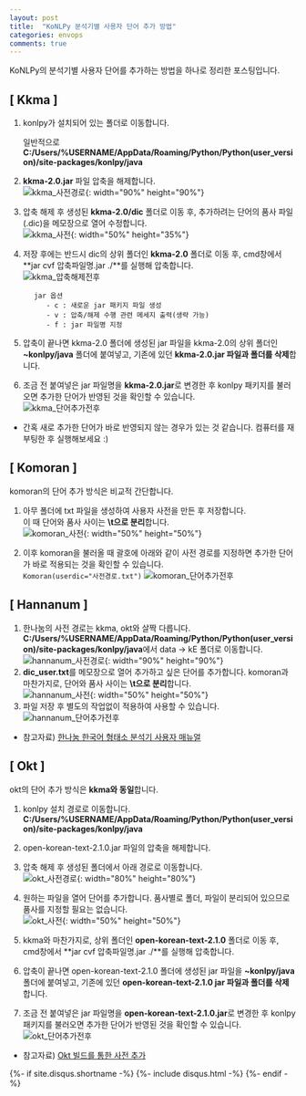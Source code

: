 ```yaml
---
layout: post
title:  "KoNLPy 분석기별 사용자 단어 추가 방법"
categories: envops
comments: true
---
```


KoNLPy의 분석기별 사용자 단어를 추가하는 방법을 하나로 정리한 포스팅입니다.

## **[ Kkma ]**
1. konlpy가 설치되어 있는 폴더로 이동합니다.

   일반적으로
   **C:/Users/%USERNAME/AppData/Roaming/Python/Python(user_version)/site-packages/konlpy/java**

2. **kkma-2.0.jar** 파일 압축을 해제합니다.  
   ![kkma_사전경로](https://user-images.githubusercontent.com/49242144/139682552-63bb20e7-1c39-4628-93e8-47005f845de8.png){: width="90%" height="90%"}

3. 압축 해제 후 생성된 **kkma-2.0/dic** 폴더로 이동 후, 추가하려는 단어의 품사 파일(.dic)을 메모장으로 열어 수정합니다.  
   ![kkma_사전](https://user-images.githubusercontent.com/49242144/139682558-aa6ce4d1-9ff3-460c-bdc1-a0707635521c.PNG){: width="50%" height="35%"}

4. 저장 후에는 반드시 dic의 상위 폴더인 **kkma-2.0** 폴더로 이동 후, cmd창에서 **jar cvf 압축파일명.jar ./**를 실행해 압축합니다.  
   ![kkma_압축해제전후](https://user-images.githubusercontent.com/49242144/139684013-3afe098a-2881-4644-bb35-82903c2e7140.png)
``````
      jar 옵션
         - c : 새로운 jar 패키지 파일 생성
         - v : 압축/해제 수행 관련 메세지 출력(생략 가능)
         - f : jar 파일명 지정
``````
5. 압축이 끝나면 kkma-2.0 폴더에 생성된 jar 파일을 kkma-2.0의 상위 폴더인 **~konlpy/java** 폴더에 붙여넣고, 기존에 있던 **kkma-2.0.jar 파일과 폴더를 삭제**합니다.

6. 조금 전 붙여넣은 jar 파일명을 **kkma-2.0.jar**로 변경한 후 konlpy 패키지를 불러오면 추가한 단어가 반영된 것을 확인할 수 있습니다.  
   ![kkma_단어추가전후](https://user-images.githubusercontent.com/49242144/139684010-b2a2c1ba-326e-4a5e-bcf5-e215bc1776cf.png)
   
* 간혹 새로 추가한 단어가 바로 반영되지 않는 경우가 있는 것 같습니다. 컴퓨터를 재부팅한 후 실행해보세요 :)


## **[ Komoran ]**
komoran의 단어 추가 방식은 비교적 간단합니다.

1. 아무 폴더에 txt 파일을 생성하여 사용자 사전을 만든 후 저장합니다.  
   이 때 단어와 품사 사이는 **\t으로 분리**합니다.  
   ![komoran_사전](https://user-images.githubusercontent.com/49242144/139682360-49bff9c8-e69e-48a9-8d6e-5c7a78767101.PNG){: width="50%" height="50%"}
   
2. 이후 komoran을 불러올 때 괄호에 아래와 같이 사전 경로를 지정하면 추가한 단어가 바로 적용되는 것을 확인할 수 있습니다.  
`Komoran(userdic="사전경로.txt")`
   ![komoran_단어추가전후](https://user-images.githubusercontent.com/49242144/139684016-d1590caf-e72b-4a26-9366-37e5a9601429.png)


## **[ Hannanum ]**
1. 한나눔의 사전 경로는 kkma, okt와 살짝 다릅니다.
   **C:/Users/%USERNAME/AppData/Roaming/Python/Python(user_version)/site-packages/konlpy/java**에서 data -> kE 폴더로 이동합니다.    
   ![hannanum_사전경로](https://user-images.githubusercontent.com/49242144/139681721-9dfe464b-7b97-4ffb-a40e-a9d171202376.png){: width="90%" height="90%"}
2. **dic_user.txt**를 메모장으로 열어 추가하고 싶은 단어를 추가합니다.
   komoran과 마찬가지로, 단어와 품사 사이는 **\t으로 분리**합니다.  
   ![hannanum_사전](https://user-images.githubusercontent.com/49242144/139681720-6cf9be90-d7e2-48b5-8116-472eb01b4ed0.PNG){: width="50%" height="50%"}
3. 파일 저장 후 별도의 작업없이 적용하여 사용할 수 있습니다.  
   ![hannanum_단어추가전후](https://user-images.githubusercontent.com/49242144/139684459-4291439d-42fa-4525-bd83-bef3d4ebcc22.png)

* 참고자료) 
[한나눔 한국어 형태소 분석기 사용자 매뉴얼](https://www.sketchengine.eu/wp-content/uploads/Original-HanNanum-manual.pdf)


## **[ Okt ]**
okt의 단어 추가 방식은 **kkma와 동일**합니다.

1. konlpy 설치 경로로 이동합니다.  
   **C:/Users/%USERNAME/AppData/Roaming/Python/Python(user_version)/site-packages/konlpy/java**
   
2. open-korean-text-2.1.0.jar 파일의 압축을 해제합니다.
   
3. 압축 해제 후 생성된 폴더에서 아래 경로로 이동합니다.  
   ![okt_사전경로](https://user-images.githubusercontent.com/49242144/139682368-18f53d1c-b3a3-4450-aaf2-21b16875a7c3.PNG){: width="80%" height="80%"}

4. 원하는 파일을 열어 단어를 추가합니다. 품사별로 폴더, 파일이 분리되어 있으므로 품사를 지정할 필요는 없습니다.  
   ![okt_사전](https://user-images.githubusercontent.com/49242144/139682365-f7e6d7d6-cd21-4beb-aed4-1c23f4a95d8b.PNG){: width="50%" height="50%"}

5. kkma와 마찬가지로, 상위 폴더인 **open-korean-text-2.1.0** 폴더로 이동 후, cmd창에서 **jar cvf 압축파일명.jar ./**를 실행해 압축합니다.
   
6. 압축이 끝나면 open-korean-text-2.1.0 폴더에 생성된 jar 파일을 **~konlpy/java** 폴더에 붙여넣고, 기존에 있던 **open-korean-text-2.1.0 jar 파일과 폴더를 삭제**합니다.

7. 조금 전 붙여넣은 jar 파일명을 **open-korean-text-2.1.0.jar**로 변경한 후 konlpy 패키지를 불러오면 추가한 단어가 반영된 것을 확인할 수 있습니다.  
   ![okt_단어추가전후](https://user-images.githubusercontent.com/49242144/139684020-be0a25d5-cc54-422c-9b8d-2216fc713e5c.png)
   
* 참고자료) [Okt 빌드를 통한 사전 추가](https://github.com/hexists/test_konlpy/issues/2)


{%- if site.disqus.shortname -%}
   {%- include disqus.html -%}
{%- endif -%}